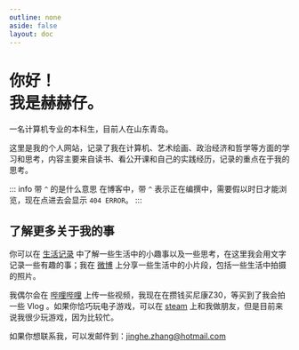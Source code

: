 ```yaml
---
outline: none
aside: false
layout: doc
---
```


# 你好！<br>我是赫赫仔。

一名计算机专业的本科生，目前人在山东青岛。

这里是我的个人网站，记录了我在计算机、艺术绘画、政治经济和哲学等方面的学习和思考，内容主要来自读书、看公开课和自己的实践经历，记录的重点在于我的思考。

::: info 带 `^` 的是什么意思
在博客中，带 `^` 表示正在编撰中，需要假以时日才能浏览，现在点进去会显示 `404 ERROR`。
:::

## 了解更多关于我的事 

<!-- 除了编程和画画之外，我还喜欢滑雪、骑行、打乒乓球和羽毛球。 -->

你可以在 [生活记录](https://zjh.asia/life/) 中了解一些生活中的小趣事以及一些思考，在这里我会用文字记录一些有趣的事；我在 [微博](https://weibo.com/u/5535319573) 上分享一些生活中的小片段，包括一些生活中拍摄的照片。

我偶尔会在 [哔哩哔哩](https://space.bilibili.com/12034135?spm_id_from=333.1007.0.0) 上传一些视频，我现在在攒钱买尼康Z30，等买到了我会拍一些 Vlog 。如果你恰巧玩电子游戏，可以在 [steam](https://steamcommunity.com/id/venusxk6214/) 上和我做朋友，但是目前来说我很少玩游戏，因为比较忙。

如果你想联系我，可以发邮件到：[jinghe.zhang@hotmail.com](mailto:jinghe.zhang@hotmail.com)
